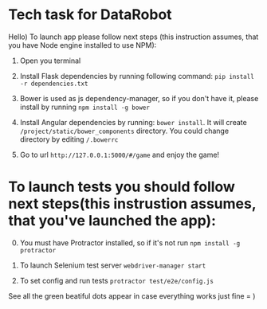 # Tech task for DataRobot

Hello) To launch app please follow next steps (this instruction assumes, that you have Node engine installed to use NPM):

1) Open you terminal

2) Install Flask dependencies by running following command: `pip install -r dependencies.txt`

3) Bower is used as js dependency-manager, so if you don't have it, please install by running `npm install -g bower`

4) Install Angular dependencies by running: `bower install`. It will create `/project/static/bower_components` directory. You could change directory by editing `/.bowerrc`

5) Go to url `http://127.0.0.1:5000/#/game` and enjoy the game!

# To launch tests you should follow next steps(this instrustion assumes, that you've launched the app): 

0) You must have Protractor installed, so if it's not run `npm install -g protractor`

1) To launch Selenium test server `webdriver-manager start`

2) To set config and run tests `protractor test/e2e/config.js`

See all the green beatiful dots appear in case everything works just fine = )
